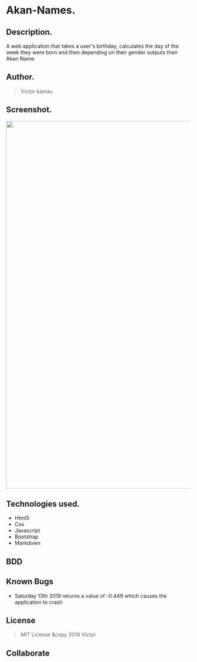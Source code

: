# Akan-Names.

## Description.
A web application that takes a user's birthday, calculates the day of the week they were born and then depending on their gender outputs their Akan Name. 

## Author.
 > Victor kamau

## Screenshot.
<image src="https://github.com/kamauvick/Akan-Names/blob/master/images/shot.png?raw=true" width="1000">

## Technologies used.
  * Html5
  * Css
  * Javascript
  * Bootstrap
  * Markdown
  
## BDD

## Known Bugs
* Saturday 13th 2019 returns a value of -0.449 which causes the application to crash

## License
> MIT License &copy 2019 Victor 

## Collaborate
